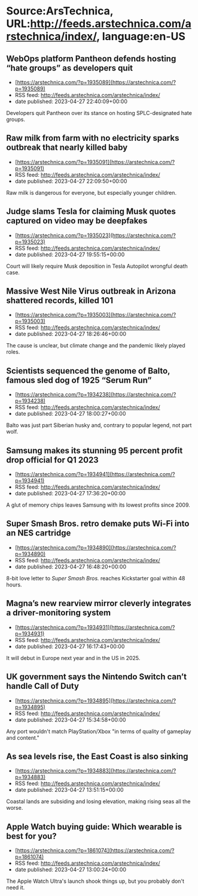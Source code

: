 # Source:ArsTechnica, URL:http://feeds.arstechnica.com/arstechnica/index/, language:en-US

## WebOps platform Pantheon defends hosting “hate groups” as developers quit
 - [https://arstechnica.com/?p=1935089](https://arstechnica.com/?p=1935089)
 - RSS feed: http://feeds.arstechnica.com/arstechnica/index/
 - date published: 2023-04-27 22:40:09+00:00

Developers quit Pantheon over its stance on hosting SPLC-designated hate groups.

## Raw milk from farm with no electricity sparks outbreak that nearly killed baby
 - [https://arstechnica.com/?p=1935091](https://arstechnica.com/?p=1935091)
 - RSS feed: http://feeds.arstechnica.com/arstechnica/index/
 - date published: 2023-04-27 22:09:50+00:00

Raw milk is dangerous for everyone, but especially younger children.

## Judge slams Tesla for claiming Musk quotes captured on video may be deepfakes
 - [https://arstechnica.com/?p=1935023](https://arstechnica.com/?p=1935023)
 - RSS feed: http://feeds.arstechnica.com/arstechnica/index/
 - date published: 2023-04-27 19:55:15+00:00

Court will likely require Musk deposition in Tesla Autopilot wrongful death case.

## Massive West Nile Virus outbreak in Arizona shattered records, killed 101
 - [https://arstechnica.com/?p=1935003](https://arstechnica.com/?p=1935003)
 - RSS feed: http://feeds.arstechnica.com/arstechnica/index/
 - date published: 2023-04-27 18:26:46+00:00

The cause is unclear, but climate change and the pandemic likely played roles.

## Scientists sequenced the genome of Balto, famous sled dog of 1925 “Serum Run”
 - [https://arstechnica.com/?p=1934238](https://arstechnica.com/?p=1934238)
 - RSS feed: http://feeds.arstechnica.com/arstechnica/index/
 - date published: 2023-04-27 18:00:27+00:00

Balto was just part Siberian husky and, contrary to popular legend, not part wolf.

## Samsung makes its stunning 95 percent profit drop official for Q1 2023
 - [https://arstechnica.com/?p=1934941](https://arstechnica.com/?p=1934941)
 - RSS feed: http://feeds.arstechnica.com/arstechnica/index/
 - date published: 2023-04-27 17:36:20+00:00

A glut of memory chips leaves Samsung with its lowest profits since 2009.

## Super Smash Bros. retro demake puts Wi-Fi into an NES cartridge
 - [https://arstechnica.com/?p=1934890](https://arstechnica.com/?p=1934890)
 - RSS feed: http://feeds.arstechnica.com/arstechnica/index/
 - date published: 2023-04-27 16:48:20+00:00

8-bit love letter to <em>Super Smash Bros.</em> reaches Kickstarter goal within 48 hours.

## Magna’s new rearview mirror cleverly integrates a driver-monitoring system
 - [https://arstechnica.com/?p=1934931](https://arstechnica.com/?p=1934931)
 - RSS feed: http://feeds.arstechnica.com/arstechnica/index/
 - date published: 2023-04-27 16:17:43+00:00

It will debut in Europe next year and in the US in 2025.

## UK government says the Nintendo Switch can’t handle Call of Duty
 - [https://arstechnica.com/?p=1934895](https://arstechnica.com/?p=1934895)
 - RSS feed: http://feeds.arstechnica.com/arstechnica/index/
 - date published: 2023-04-27 15:34:58+00:00

Any port wouldn't match PlayStation/Xbox "in terms of quality of gameplay and content."

## As sea levels rise, the East Coast is also sinking
 - [https://arstechnica.com/?p=1934883](https://arstechnica.com/?p=1934883)
 - RSS feed: http://feeds.arstechnica.com/arstechnica/index/
 - date published: 2023-04-27 13:51:15+00:00

Coastal lands are subsiding and losing elevation, making rising seas all the worse.

## Apple Watch buying guide: Which wearable is best for you?
 - [https://arstechnica.com/?p=1861074](https://arstechnica.com/?p=1861074)
 - RSS feed: http://feeds.arstechnica.com/arstechnica/index/
 - date published: 2023-04-27 13:00:24+00:00

The Apple Watch Ultra's launch shook things up, but you probably don't need it.

